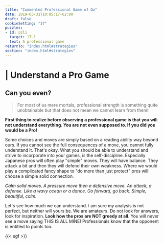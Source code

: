 ```yaml
---
title: "Commented Professional Game of Go"
date: 2019-03-31T10:05:17+02:00
draft: false
cookieSetting: "17"
puzzles:
- id: pzl1
  target: 17-1
  text: A professional game
returnTo: "index.html#strategies"
section: "index.html#strategies"
---
```


# | Understand a Pro Game
## Can you even?

> For most of us mere mortals, professional strength is something quite unobtainable but that does not mean we cannot learn from them!    

**First thing to realize before observing a professional game is that you will not understand everything. You are not even supposed to. If you did you would be a Pro!**

Some choices and moves are simply based on a reading ability way beyond ours. If you cannot see the full consequences of a move, you cannot fully understand it. That's okay. What you should be able to understand and strive to incorporate into your games, is the self-discipline. Especially Japanese pros will often play "simple" moves. They will have balance. They attack a bit and then they will defend their own weakness. Where we would play a complicated fancy shape to "do more than just protect" pros will choose a simple solid connection. 
 
*Calm solid moves. A pressure move then a defensive move. An attack, a defense. Like a wavy ocean or a dance. Go forward, go back. Simple, beautiful, calm.*

Let's see how much we can understand. I am sure my analysis is not perfect, but neither will yours be. We are amateurs. Do not look for answers, look for inspiration. **Look how the pros are NOT greedy at all**. You will never see a move saying THIS IS ALL MINE! Professionals know that the opponent is entitled to points too.

{{< sgf >}}